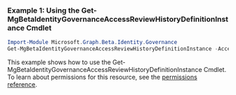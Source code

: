 ### Example 1: Using the Get-MgBetaIdentityGovernanceAccessReviewHistoryDefinitionInstance Cmdlet
```powershell
Import-Module Microsoft.Graph.Beta.Identity.Governance
Get-MgBetaIdentityGovernanceAccessReviewHistoryDefinitionInstance -AccessReviewHistoryDefinitionId $accessReviewHistoryDefinitionId
```
This example shows how to use the Get-MgBetaIdentityGovernanceAccessReviewHistoryDefinitionInstance Cmdlet.
To learn about permissions for this resource, see the [permissions reference](/graph/permissions-reference).
